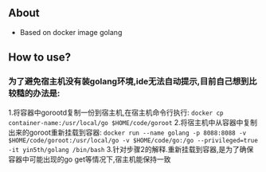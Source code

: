 ## About
- Based on docker image golang 

## How to use?
### 为了避免宿主机没有装golang环境,ide无法自动提示,目前自己想到比较糙的办法是:
1.将容器中gorootd复制一份到宿主机,在宿主机命令行执行:
```docker cp container-name:/usr/local/go $HOME/code/goroot```
2.将宿主机中从容器中复制出来的goroot重新挂载到容器:
```docker run --name golang -p 8088:8088 -v $HOME/code/goroot:/usr/local/go -v $HOME/code/go:/go --privileged=true -it yin5th/golang /bin/bash```
3.针对步骤2的解释.重新挂载到容器,是为了确保容器中可能出现的go get等情况下,宿主机能保持一致
